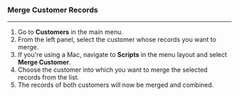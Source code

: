 ### Merge Customer Records
_______

1. Go to **Customers** in the main menu.
2. From the left panel, select the customer whose records you want to merge.
3. If you're using a Mac, navigate to **Scripts** in the menu layout and select **Merge Customer**.
4. Choose the customer into which you want to merge the selected records from the list.
5. The records of both customers will now be merged and combined.